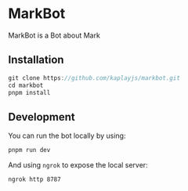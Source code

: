 # MarkBot

MarkBot is a Bot about Mark

## Installation

```js
git clone https://github.com/kaplayjs/markbot.git
cd markbot
pnpm install
```

## Development

You can run the bot locally by using:

```bash
pnpm run dev
```

And using `ngrok` to expose the local server:

```bash
ngrok http 8787
```